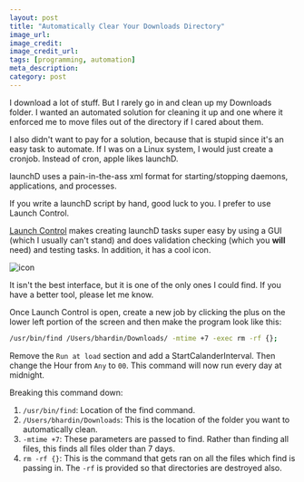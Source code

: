 ```yaml
---
layout: post
title: "Automatically Clear Your Downloads Directory"
image_url:
image_credit: 
image_credit_url: 
tags: [programming, automation]
meta_description: 
category: post
---
```


I download a lot of stuff. But I rarely go in and clean up my Downloads folder. I wanted an automated solution for cleaning it up and one where it enforced me to move files out of the directory if I cared about them.

I also didn't want to pay for a solution, because that is stupid since it's an easy task to automate. If I was on a Linux system, I would just create a cronjob. Instead of cron, apple likes launchD.

launchD uses a pain-in-the-ass xml format for starting/stopping daemons, applications, and processes. 

If you write a launchD script by hand, good luck to you. I prefer to use Launch Control.

[Launch Control][Launch Control] makes creating launchD tasks super easy by using a GUI (which I usually can't stand) and does validation checking (which you **will** need) and testing tasks. In addition, it has a cool icon.

![icon][lc-icon]

It isn't the best interface, but it is one of the only ones I could find. If you have a better tool, please let me know.

Once Launch Control is open, create a new job by clicking the plus on the lower left portion of the screen and then make the program look like this:

```bash
/usr/bin/find /Users/bhardin/Downloads/ -mtime +7 -exec rm -rf {};
```

Remove the `Run at load` section and add a StartCalanderInterval. Then change the Hour from `Any` to `00`. This command will now run every day at midnight.

Breaking this command down:

1. `/usr/bin/find`: Location of the find command.
2. `/Users/bhardin/Downloads`: This is the location of the folder you want to automatically clean.
3. `-mtime +7`: These parameters are passed to find. Rather than finding all files, this finds all files older than 7 days.
4. `rm -rf {}`: This is the command that gets ran on all the files which find is passing in. The `-rf` is provided so that directories are destroyed also.


[Launch Control]: http://www.soma-zone.com/LaunchControl/
[lc-icon]: http://www.soma-zone.com/LaunchControl/files/stacks_image_39_1.png
